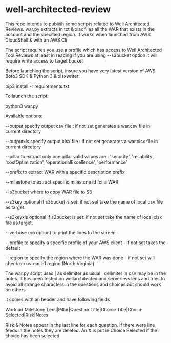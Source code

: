 # well-architected-review

This repo intends to publish some scripts related to Well Architected Reviews.
war.py extracts in txt & xlsx files all the WAR that exists in the account and the specified region.
It works when launched from AWS CloudShell &  with an AWS Cli

The script requires you use a profile which has access to Well Architected Tool Reviews at least in reading
If you are using --s3bucket option it will require write access to target bucket

Before launching the script, insure you have very latest version of AWS Boto3 SDK & Python 3  & xlsxwriter:

   pip3 install -r requirements.txt

To launch the script:

python3 war.py

Available options:

  --output specify output csv file : if not set generates a war.csv file in current directory

  --outputxls specify output xlsx file : if not set generates a war.xlsx file in current directory

  --pillar to extract only one pillar
    valid values are :  'security', 'reliability', 'costOptimization', 'operationalExcellence', 'performance'  
    
  --prefix to extract WAR with  a specific description prefix

  --milestone to extract specific milestone id for a WAR

  --s3bucket where to copy WAR file to S3

  --s3key optional if s3bucket is set: if not set take the name of local csv file  as target.

  --s3keyxls optional if s3bucket is set: if not set take the name of local xlsx file as target.

  --verbose (no option) to print the lines to the screen

  --profile to specify a specific profile of your AWS  client - if not set takes the default  

  --region to specify the region where the WAR was done - if not set will check on us-east-1 region (North Virginia)

The war.py script uses | as delimiter as usual , delimiter in csv may be in the notes.
It has been tested on wellarchitected and serverless lens and tries to avoid all strange characters in the questions and choices but should work on others

it comes with an header and have following fields

Worload|Milestone|Lens|Pillar|Question Title|Choice Title|Choice Selected|Risk|Notes

Risk & Notes appear in the last line for each question. If there were line feeds in the notes they are deleted.
An X is put in Choice Selected if the choice has been selected
